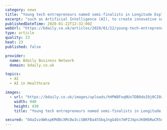 ```yaml
---
category: news
title: "Young tech entrepreneurs named semi-finalists in Longitude Explorer Prize"
excerpt: "such as Artificial Intelligence (AI), to create innovative solutions to some of the greatest challenges of our time - including climate change, ageing populations and sustainable transport. Other ideas include a bin that scans people’s rubbish informing them of what could be recycled, an AI therapy dog designed by autistic children for ..."
publishedDateTime: 2020-01-22T12:32:00Z
webUrl: "https://bdaily.co.uk/articles/2020/01/22/young-tech-entrepreneurs-named-semi-finalists-in-longitude-explorer-prize"
type: article
quality: 23
heat: 23
published: false

provider:
  name: Bdaily Business Network
  domain: bdaily.co.uk

topics:
  - AI
  - AI in Healthcare

images:
  - url: "https://bdaily.co.uk/images/uploads/hHPW8FoqNUx7DB0doI0j0CI0x0RykDtOKZwmIffX.jpeg?w=940&h=430&fit=crop-50-69&s=600b4c0d24a40ce1b90983d8c19db563"
    width: 940
    height: 430
    title: "Young tech entrepreneurs named semi-finalists in Longitude Explorer Prize"

secured: "O4aIvz4WkspKMdBcXMcDw3ciSBKFBa455bqJngG4En7mPZJ4pnJK0HbRwCR5n8roA3RIUNTwjmqFBhLgRCRpmaD1pVMolX2J9Ac8GrcujaWwK+BNJt6diN+atKVCOz/W1nrgf3PNI9eHLS/90JGYiTOr05etOMBHMY/41/2YPbqRih4Sc4kVB5Jf9vWdk8NmGhZl81MyJdEyB9SD9ctiwDWRdOy/Pkiig1v+OiTiMPmZylcQjR1wn6lBv+6gGQOaJwARdVVQM5vQHKYBMM1XDWDJEEfm0xB91N9NDNTFBG0=;MEdFJPgfMepLc+gf9FYYvw=="
---
```


